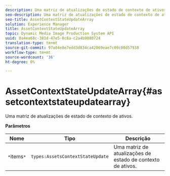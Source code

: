 ```yaml
---
description: Uma matriz de atualizações de estado de contexto de ativos.
seo-description: Uma matriz de atualizações de estado de contexto de ativos.
seo-title: AssetContextStateUpdateArray
solution: Experience Manager
title: AssetContextStateUpdateArray
topic: Dynamic Media Image Production System API
uuid: 0a4ea68c-381d-47e5-8c8a-c2a4b9080724
translation-type: tm+mt
source-git-commit: 97a84e8e7edd3d834ca42069eae7c09c00d57938
workflow-type: tm+mt
source-wordcount: '36'
ht-degree: 0%

---
```



# AssetContextStateUpdateArray{#assetcontextstateupdatearray}

Uma matriz de atualizações de estado de contexto de ativos.

**Parâmetros**

| Nome | Tipo | Descrição |
|---|---|---|
| `*`items`*` | `types:AssetsContextStateUpdate` | Uma matriz de atualizações de estado de contexto de ativos. |

